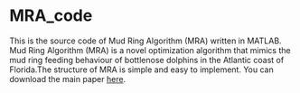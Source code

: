 # MRA_code
This is the source code of Mud Ring Algorithm (MRA) written in MATLAB.
Mud Ring Algorithm (MRA) is a novel optimization algorithm that mimics the mud ring feeding behaviour of bottlenose dolphins in the Atlantic coast of
Florida.The structure of MRA is simple and easy to implement. 
You can download the main paper [here](https://doi.org/10.1109/ACCESS.2022.3173401).

